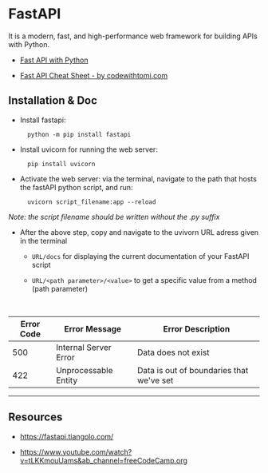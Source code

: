 # FastAPI

It is a modern, fast, and high-performance web framework for building APIs with Python.

* [Fast API with Python](https://www.youtube.com/watch?v=tLKKmouUams&ab_channel=freeCodeCamp.org)

* [Fast API Cheat Sheet - by codewithtomi.com](https://www.dropbox.com/s/bw4lektx9x9467i/FastAPI%20Cheat%20Sheet.pdf?dl=0)


## Installation & Doc

* Install fastapi: 

        python -m pip install fastapi

* Install uvicorn for running the web server: 
    
        pip install uvicorn

* Activate the web server: via the terminal, navigate to the path that hosts the fastAPI python script, and run: 

        uvicorn script_filename:app --reload

*Note: the script filename should be written without the .py suffix*      

* After the above step, copy and navigate to the uvivorn URL adress given in the terminal
        
  * `URL/docs` for displaying the current documentation of your FastAPI script

  * `URL/<path parameter>/<value>` to get a specific value from a method (path parameter)

<br>

| Error Code| Error Message| Error Description|
|-------|----------------|------------|
| 500 |Internal Server Error| Data does not exist|
|422|Unprocessable Entity|Data is out of boundaries that we've set|

--- 

## Resources

* https://fastapi.tiangolo.com/

* https://www.youtube.com/watch?v=tLKKmouUams&ab_channel=freeCodeCamp.org
